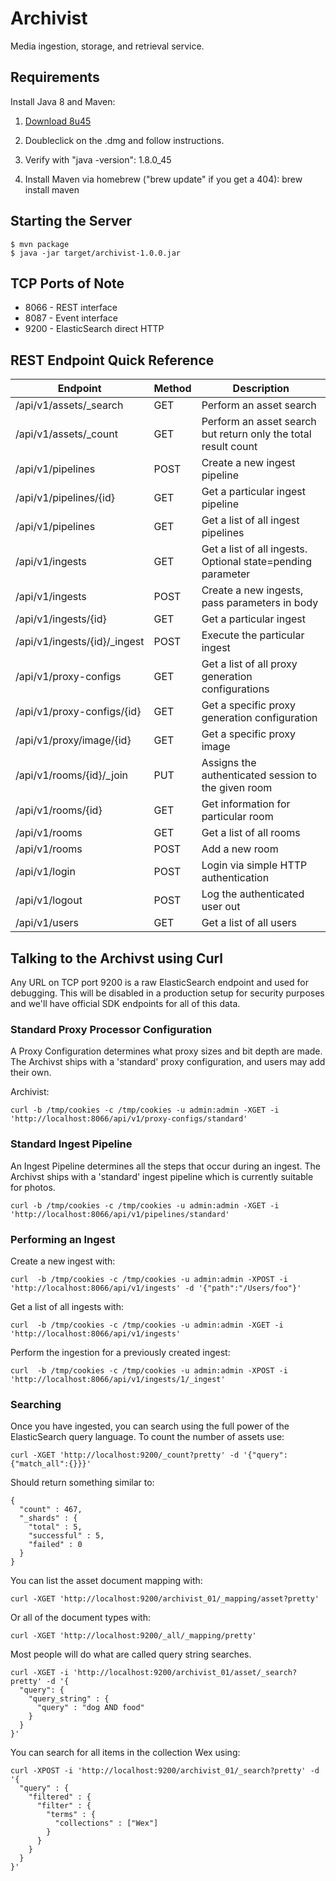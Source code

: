 # Archivist
Media ingestion, storage, and retrieval service.

## Requirements

Install Java 8 and Maven:

1. [Download 8u45](http://www.oracle.com/technetwork/java/javase/downloads/jdk8-downloads-2133151.html)

2. Doubleclick on the .dmg and follow instructions.

3. Verify with "java -version": 1.8.0_45

4. Install Maven via homebrew ("brew update" if you get a 404): brew install maven

## Starting the Server

```
$ mvn package
$ java -jar target/archivist-1.0.0.jar
```

## TCP Ports of Note

   * 8066 - REST interface
   * 8087 - Event interface
   * 9200 - ElasticSearch direct HTTP

## REST Endpoint Quick Reference

| Endpoint                   | Method | Description                                                    |
|----------------------------|--------|----------------------------------------------------------------|
| /api/v1/assets/_search     | GET    | Perform an asset search                                        |
| /api/v1/assets/_count      | GET    | Perform an asset search but return only the total result count |
| /api/v1/pipelines          | POST   | Create a new ingest pipeline                                   |
| /api/v1/pipelines/{id}        | GET    | Get a particular ingest pipeline                               |
| /api/v1/pipelines          | GET    | Get a list of all ingest pipelines                             |
| /api/v1/ingests            | GET    | Get a list of all ingests. Optional state=pending parameter    |
| /api/v1/ingests            | POST   | Create a new ingests, pass parameters in body                  |
| /api/v1/ingests/{id}       | GET    | Get a particular ingest                                        |
| /api/v1/ingests/{id}/_ingest  | POST   | Execute the particular ingest                                  |
| /api/v1/proxy-configs      | GET    | Get a list of all proxy generation configurations              |
| /api/v1/proxy-configs/{id} | GET    | Get a specific proxy generation configuration                  |
| /api/v1/proxy/image/{id}   | GET    | Get a specific proxy image                                     |
| /api/v1/rooms/{id}/_join   | PUT    | Assigns the authenticated session to the given room            |
| /api/v1/rooms/{id}         | GET    | Get information for particular room                            |
| /api/v1/rooms              | GET    | Get a list of all rooms                                        |
| /api/v1/rooms              | POST   | Add a new room                                                 |
| /api/v1/login              | POST   | Login via simple HTTP authentication                           |
| /api/v1/logout             | POST   | Log the authenticated user out                                 |
| /api/v1/users              | GET    | Get a list of all users                                        |

## Talking to the Archivst using Curl

Any URL on TCP port 9200 is a raw ElasticSearch endpoint and used for debugging.  This will be disabled
in a production setup for security purposes and we'll have official SDK endpoints for all of this data.

### Standard Proxy Processor Configuration

A Proxy Configuration determines what proxy sizes and bit depth are made.  The Archivst ships with
a 'standard' proxy configuration, and users may add their own.

Archivist:
```
curl -b /tmp/cookies -c /tmp/cookies -u admin:admin -XGET -i 'http://localhost:8066/api/v1/proxy-configs/standard'
```

### Standard Ingest Pipeline

An Ingest Pipeline determines all the steps that occur during an ingest.  The Archivst ships with
a 'standard' ingest pipeline which is currently suitable for photos.

```
curl -b /tmp/cookies -c /tmp/cookies -u admin:admin -XGET -i 'http://localhost:8066/api/v1/pipelines/standard'
```

### Performing an Ingest

Create a new ingest with:
```
curl  -b /tmp/cookies -c /tmp/cookies -u admin:admin -XPOST -i 'http://localhost:8066/api/v1/ingests' -d '{"path":"/Users/foo"}'
```

Get a list of all ingests with:
```
curl  -b /tmp/cookies -c /tmp/cookies -u admin:admin -XGET -i 'http://localhost:8066/api/v1/ingests'
```

Perform the ingestion for a previously created ingest:
```
curl  -b /tmp/cookies -c /tmp/cookies -u admin:admin -XPOST -i 'http://localhost:8066/api/v1/ingests/1/_ingest'
```

### Searching

Once you have ingested, you can search using the full power of the ElasticSearch query language. To count the number of assets use:

```
curl -XGET 'http://localhost:9200/_count?pretty' -d '{"query":{"match_all":{}}}'
```

Should return something similar to:

```
{
  "count" : 467,
  "_shards" : {
    "total" : 5,
    "successful" : 5,
    "failed" : 0
  }
}
```

You can list the asset document mapping with:

```
curl -XGET 'http://localhost:9200/archivist_01/_mapping/asset?pretty'
```

Or all of the document types with:

```
curl -XGET 'http://localhost:9200/_all/_mapping/pretty'
```


Most people will do what are called query string searches.

```
curl -XGET -i 'http://localhost:9200/archivist_01/asset/_search?pretty' -d '{
  "query": {
    "query_string" : {
      "query" : "dog AND food"
    }
  }
}'
```

You can search for all items in the collection Wex using:

```
curl -XPOST -i 'http://localhost:9200/archivist_01/_search?pretty' -d '{
  "query" : {
    "filtered" : {
      "filter" : {
        "terms" : {
          "collections" : ["Wex"]
        }
      }
    }
  }
}'
```
